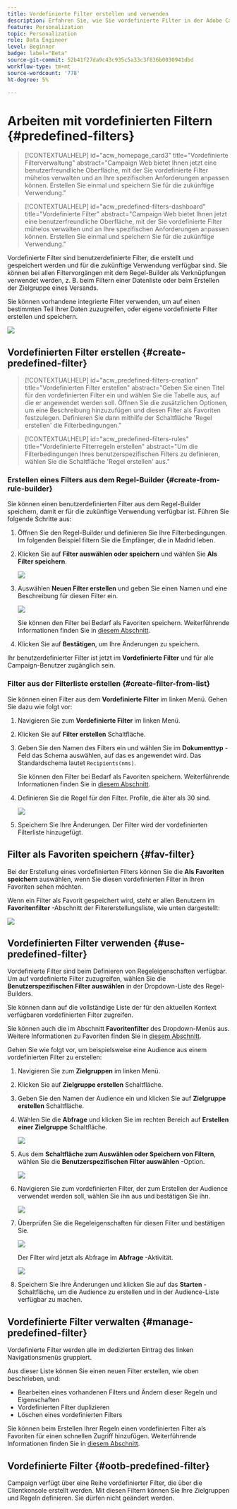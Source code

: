 ```yaml
---
title: Vordefinierte Filter erstellen und verwenden
description: Erfahren Sie, wie Sie vordefinierte Filter in der Adobe Campaign-Web-Benutzeroberfläche erstellen und verwalten
feature: Personalization
topic: Personalization
role: Data Engineer
level: Beginner
badge: label="Beta"
source-git-commit: 52b41f27da9c43c935c5a33c3f836b0030941dbd
workflow-type: tm+mt
source-wordcount: '778'
ht-degree: 5%

---
```


# Arbeiten mit vordefinierten Filtern {#predefined-filters}

>[!CONTEXTUALHELP]
>id="acw_homepage_card3"
>title="Vordefinierte Filterverwaltung"
>abstract="Campaign Web bietet Ihnen jetzt eine benutzerfreundliche Oberfläche, mit der Sie vordefinierte Filter mühelos verwalten und an Ihre spezifischen Anforderungen anpassen können. Erstellen Sie einmal und speichern Sie für die zukünftige Verwendung."

>[!CONTEXTUALHELP]
>id="acw_predefined-filters-dashboard"
>title="Vordefinierte Filter"
>abstract="Campaign Web bietet Ihnen jetzt eine benutzerfreundliche Oberfläche, mit der Sie vordefinierte Filter mühelos verwalten und an Ihre spezifischen Anforderungen anpassen können. Erstellen Sie einmal und speichern Sie für die zukünftige Verwendung."

Vordefinierte Filter sind benutzerdefinierte Filter, die erstellt und gespeichert werden und für die zukünftige Verwendung verfügbar sind. Sie können bei allen Filtervorgängen mit dem Regel-Builder als Verknüpfungen verwendet werden, z. B. beim Filtern einer Datenliste oder beim Erstellen der Zielgruppe eines Versands.

Sie können vorhandene integrierte Filter verwenden, um auf einen bestimmten Teil Ihrer Daten zuzugreifen, oder eigene vordefinierte Filter erstellen und speichern.

![](assets/predefined-filters-menu.png)


## Vordefinierten Filter erstellen {#create-predefined-filter}

>[!CONTEXTUALHELP]
>id="acw_predefined-filters-creation"
>title="Vordefinierten Filter erstellen"
>abstract="Geben Sie einen Titel für den vordefinierten Filter ein und wählen Sie die Tabelle aus, auf die er angewendet werden soll. Öffnen Sie die zusätzlichen Optionen, um eine Beschreibung hinzuzufügen und diesen Filter als Favoriten festzulegen. Definieren Sie dann mithilfe der Schaltfläche &#39;Regel erstellen&#39; die Filterbedingungen."

>[!CONTEXTUALHELP]
>id="acw_predefined-filters-rules"
>title="Vordefinierte Filterregeln erstellen"
>abstract="Um die Filterbedingungen Ihres benutzerspezifischen Filters zu definieren, wählen Sie die Schaltfläche &#39;Regel erstellen&#39; aus."

### Erstellen eines Filters aus dem Regel-Builder {#create-from-rule-builder}

Sie können einen benutzerdefinierten Filter aus dem Regel-Builder speichern, damit er für die zukünftige Verwendung verfügbar ist. Führen Sie folgende Schritte aus:

1. Öffnen Sie den Regel-Builder und definieren Sie Ihre Filterbedingungen. Im folgenden Beispiel filtern Sie die Empfänger, die in Madrid leben.
1. Klicken Sie auf **Filter auswählen oder speichern** und wählen Sie **Als Filter speichern**.

   ![](assets/predefined-filters-save.png)

1. Auswählen **Neuen Filter erstellen** und geben Sie einen Namen und eine Beschreibung für diesen Filter ein.

   ![](assets/predefined-filters-save-filter.png)

   Sie können den Filter bei Bedarf als Favoriten speichern. Weiterführende Informationen finden Sie in [diesem Abschnitt](#fav-filter).

1. Klicken Sie auf **Bestätigen**, um Ihre Änderungen zu speichern.

Ihr benutzerdefinierter Filter ist jetzt im **Vordefinierte Filter** und für alle Campaign-Benutzer zugänglich sein.


### Filter aus der Filterliste erstellen {#create-filter-from-list}


Sie können einen Filter aus dem **Vordefinierte Filter** im linken Menü. Gehen Sie dazu wie folgt vor:

1. Navigieren Sie zum **Vordefinierte Filter** im linken Menü.
1. Klicken Sie auf **Filter erstellen** Schaltfläche.
1. Geben Sie den Namen des Filters ein und wählen Sie im **Dokumenttyp** -Feld das Schema auswählen, auf das es angewendet wird. Das Standardschema lautet `Recipients(nms)`.

   Sie können den Filter bei Bedarf als Favoriten speichern. Weiterführende Informationen finden Sie in [diesem Abschnitt](#fav-filter).

1. Definieren Sie die Regel für den Filter. Profile, die älter als 30 sind.

   ![](assets/filter-30+.png)

1. Speichern Sie Ihre Änderungen. Der Filter wird der vordefinierten Filterliste hinzugefügt.


## Filter als Favoriten speichern {#fav-filter}

Bei der Erstellung eines vordefinierten Filters können Sie die **Als Favoriten speichern** auswählen, wenn Sie diesen vordefinierten Filter in Ihren Favoriten sehen möchten.


Wenn ein Filter als Favorit gespeichert wird, steht er allen Benutzern im **Favoritenfilter** -Abschnitt der Filtererstellungsliste, wie unten dargestellt:

![](assets/predefined-filters-favorite.png)


## Vordefinierten Filter verwenden {#use-predefined-filter}

Vordefinierte Filter sind beim Definieren von Regeleigenschaften verfügbar. Um auf vordefinierte Filter zuzugreifen, wählen Sie die **Benutzerspezifischen Filter auswählen** in der Dropdown-Liste des Regel-Builders.

Sie können dann auf die vollständige Liste der für den aktuellen Kontext verfügbaren vordefinierten Filter zugreifen.

Sie können auch die im Abschnitt **Favoritenfilter** des Dropdown-Menüs aus. Weitere Informationen zu Favoriten finden Sie in [diesem Abschnitt](#fav-filter).

Gehen Sie wie folgt vor, um beispielsweise eine Audience aus einem vordefinierten Filter zu erstellen:

1. Navigieren Sie zum **Zielgruppen** im linken Menü.
1. Klicken Sie auf **Zielgruppe erstellen** Schaltfläche.
1. Geben Sie den Namen der Audience ein und klicken Sie auf **Zielgruppe erstellen** Schaltfläche.
1. Wählen Sie die **Abfrage** und klicken Sie im rechten Bereich auf **Erstellen einer Zielgruppe** Schaltfläche.

   ![](assets//build-audience-from-filter.png)

1. Aus dem **Schaltfläche zum Auswählen oder Speichern von Filtern**, wählen Sie die **Benutzerspezifischen Filter auswählen** -Option.

   ![](assets/build-audience-select-custom-filter.png)

1. Navigieren Sie zum vordefinierten Filter, der zum Erstellen der Audience verwendet werden soll, wählen Sie ihn aus und bestätigen Sie ihn.

   ![](assets/build-audience-filter-list.png)

1. Überprüfen Sie die Regeleigenschaften für diesen Filter und bestätigen Sie.

   ![](assets/build-audience-check.png)

   Der Filter wird jetzt als Abfrage im **Abfrage** -Aktivität.

   ![](assets/build-audience-confirm.png)

1. Speichern Sie Ihre Änderungen und klicken Sie auf das **Starten** -Schaltfläche, um die Audience zu erstellen und in der Audience-Liste verfügbar zu machen.

## Vordefinierte Filter verwalten {#manage-predefined-filter}

Vordefinierte Filter werden alle im dedizierten Eintrag des linken Navigationsmenüs gruppiert.

Aus dieser Liste können Sie einen neuen Filter erstellen, wie oben beschrieben, und:

* Bearbeiten eines vorhandenen Filters und Ändern dieser Regeln und Eigenschaften
* Vordefinierten Filter duplizieren
* Löschen eines vordefinierten Filters

Sie können beim Erstellen Ihrer Regeln einen vordefinierten Filter als Favoriten für einen schnellen Zugriff hinzufügen. Weiterführende Informationen finden Sie in [diesem Abschnitt](#fav-filter).

## Vordefinierte Filter {#ootb-predefined-filter}

Campaign verfügt über eine Reihe vordefinierter Filter, die über die Clientkonsole erstellt werden. Mit diesen Filtern können Sie Ihre Zielgruppen und Regeln definieren. Sie dürfen nicht geändert werden.
